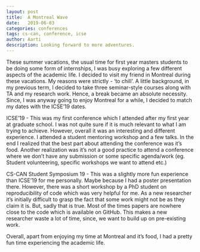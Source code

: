 ```yaml
---
layout: post
title:  A Montreal Wave
date:   2019-06-03
categories: conferences
tags: cs-can, conference, icse
author: Aarti
description: Looking forward to more adventures.
---
```

These summer vacations, the usual time for first year masters students to be doing some form of internships, I was busy exploring a few different aspects of the academic life. I decided to visit my friend in Montreal during these vacations. My reasons were strictly - ‘to chill’. A little background, in my previous term, I decided to take three seminar-style courses along with TA and my research work. Hence, a break became an absolute necessity. Since, I was anyway going to enjoy Montreal for a while, I decided to match my dates with the ICSE’19 dates.

ICSE’19 - This was my first conference which I attended after my first year at graduate school. I was not quite sure if it is much relevant to what I am trying to achieve. However, overall it was an interesting and different experience. I attended a student mentoring workshop and a few talks. In the end I realized that the best part about attending the conference was it’s food. Another realization was it’s not a good practice to attend a conference where we don’t have any submission or some specific agenda/work (eg. Student volunteering, specific workshops we want to attend etc.)

CS-CAN Student Symposium 19 - This was a slightly more fun experience than ICSE’19 for me personally. Maybe because I had a poster presentation there. However, there was a short workshop by a PhD student on reproducibility of code which was very helpful for me. As a new researcher it’s initially difficult to grasp the fact that some work might not be as they claim it is. But, sadly that is true. Most of the times papers are nowhere close to the code which is available on GitHub. This makes a new researcher waste a lot of time, since, we want to build up on pre-existing work.

Overall, apart from enjoying my time at Montreal and it’s food, I had a pretty fun time experiencing  the academic life.
